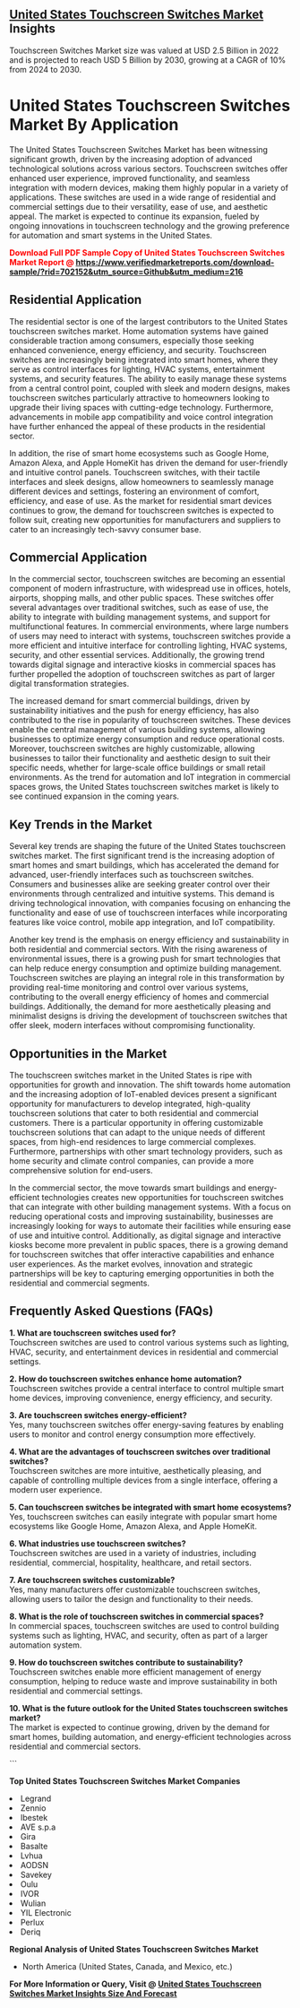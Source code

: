 <h2><a href="https://www.verifiedmarketreports.com/download-sample/?rid=702152&amp;utm_source=Github&amp;utm_medium=216" target="_blank">United States Touchscreen Switches Market</a> Insights</h2><p>Touchscreen Switches Market size was valued at USD 2.5 Billion in 2022 and is projected to reach USD 5 Billion by 2030, growing at a CAGR of 10% from 2024 to 2030.</p><p><h1>United States Touchscreen Switches Market By Application</h1><p>The United States Touchscreen Switches Market has been witnessing significant growth, driven by the increasing adoption of advanced technological solutions across various sectors. Touchscreen switches offer enhanced user experience, improved functionality, and seamless integration with modern devices, making them highly popular in a variety of applications. These switches are used in a wide range of residential and commercial settings due to their versatility, ease of use, and aesthetic appeal. The market is expected to continue its expansion, fueled by ongoing innovations in touchscreen technology and the growing preference for automation and smart systems in the United States. </p><p><strong><p><span class=""><span style="color: #ff0000;"><strong>Download Full PDF Sample Copy of United States Touchscreen Switches Market Report</strong> @ </span><a href="https://www.verifiedmarketreports.com/download-sample/?rid=702152&amp;utm_source=Github&amp;utm_medium=216" target="_blank">https://www.verifiedmarketreports.com/download-sample/?rid=702152&amp;utm_source=Github&amp;utm_medium=216</a></span></p></strong></p><h2>Residential Application</h2><p>The residential sector is one of the largest contributors to the United States touchscreen switches market. Home automation systems have gained considerable traction among consumers, especially those seeking enhanced convenience, energy efficiency, and security. Touchscreen switches are increasingly being integrated into smart homes, where they serve as control interfaces for lighting, HVAC systems, entertainment systems, and security features. The ability to easily manage these systems from a central control point, coupled with sleek and modern designs, makes touchscreen switches particularly attractive to homeowners looking to upgrade their living spaces with cutting-edge technology. Furthermore, advancements in mobile app compatibility and voice control integration have further enhanced the appeal of these products in the residential sector. <p>In addition, the rise of smart home ecosystems such as Google Home, Amazon Alexa, and Apple HomeKit has driven the demand for user-friendly and intuitive control panels. Touchscreen switches, with their tactile interfaces and sleek designs, allow homeowners to seamlessly manage different devices and settings, fostering an environment of comfort, efficiency, and ease of use. As the market for residential smart devices continues to grow, the demand for touchscreen switches is expected to follow suit, creating new opportunities for manufacturers and suppliers to cater to an increasingly tech-savvy consumer base. </p><h2>Commercial Application</h2><p>In the commercial sector, touchscreen switches are becoming an essential component of modern infrastructure, with widespread use in offices, hotels, airports, shopping malls, and other public spaces. These switches offer several advantages over traditional switches, such as ease of use, the ability to integrate with building management systems, and support for multifunctional features. In commercial environments, where large numbers of users may need to interact with systems, touchscreen switches provide a more efficient and intuitive interface for controlling lighting, HVAC systems, security, and other essential services. Additionally, the growing trend towards digital signage and interactive kiosks in commercial spaces has further propelled the adoption of touchscreen switches as part of larger digital transformation strategies. <p>The increased demand for smart commercial buildings, driven by sustainability initiatives and the push for energy efficiency, has also contributed to the rise in popularity of touchscreen switches. These devices enable the central management of various building systems, allowing businesses to optimize energy consumption and reduce operational costs. Moreover, touchscreen switches are highly customizable, allowing businesses to tailor their functionality and aesthetic design to suit their specific needs, whether for large-scale office buildings or small retail environments. As the trend for automation and IoT integration in commercial spaces grows, the United States touchscreen switches market is likely to see continued expansion in the coming years. </p><h2>Key Trends in the Market</h2><p>Several key trends are shaping the future of the United States touchscreen switches market. The first significant trend is the increasing adoption of smart homes and smart buildings, which has accelerated the demand for advanced, user-friendly interfaces such as touchscreen switches. Consumers and businesses alike are seeking greater control over their environments through centralized and intuitive systems. This demand is driving technological innovation, with companies focusing on enhancing the functionality and ease of use of touchscreen interfaces while incorporating features like voice control, mobile app integration, and IoT compatibility. <p>Another key trend is the emphasis on energy efficiency and sustainability in both residential and commercial sectors. With the rising awareness of environmental issues, there is a growing push for smart technologies that can help reduce energy consumption and optimize building management. Touchscreen switches are playing an integral role in this transformation by providing real-time monitoring and control over various systems, contributing to the overall energy efficiency of homes and commercial buildings. Additionally, the demand for more aesthetically pleasing and minimalist designs is driving the development of touchscreen switches that offer sleek, modern interfaces without compromising functionality. </p><h2>Opportunities in the Market</h2><p>The touchscreen switches market in the United States is ripe with opportunities for growth and innovation. The shift towards home automation and the increasing adoption of IoT-enabled devices present a significant opportunity for manufacturers to develop integrated, high-quality touchscreen solutions that cater to both residential and commercial customers. There is a particular opportunity in offering customizable touchscreen solutions that can adapt to the unique needs of different spaces, from high-end residences to large commercial complexes. Furthermore, partnerships with other smart technology providers, such as home security and climate control companies, can provide a more comprehensive solution for end-users. <p>In the commercial sector, the move towards smart buildings and energy-efficient technologies creates new opportunities for touchscreen switches that can integrate with other building management systems. With a focus on reducing operational costs and improving sustainability, businesses are increasingly looking for ways to automate their facilities while ensuring ease of use and intuitive control. Additionally, as digital signage and interactive kiosks become more prevalent in public spaces, there is a growing demand for touchscreen switches that offer interactive capabilities and enhance user experiences. As the market evolves, innovation and strategic partnerships will be key to capturing emerging opportunities in both the residential and commercial segments. </p><h2>Frequently Asked Questions (FAQs)</h2><p><strong>1. What are touchscreen switches used for?</strong><br>Touchscreen switches are used to control various systems such as lighting, HVAC, security, and entertainment devices in residential and commercial settings.</p><p><strong>2. How do touchscreen switches enhance home automation?</strong><br>Touchscreen switches provide a central interface to control multiple smart home devices, improving convenience, energy efficiency, and security.</p><p><strong>3. Are touchscreen switches energy-efficient?</strong><br>Yes, many touchscreen switches offer energy-saving features by enabling users to monitor and control energy consumption more effectively.</p><p><strong>4. What are the advantages of touchscreen switches over traditional switches?</strong><br>Touchscreen switches are more intuitive, aesthetically pleasing, and capable of controlling multiple devices from a single interface, offering a modern user experience.</p><p><strong>5. Can touchscreen switches be integrated with smart home ecosystems?</strong><br>Yes, touchscreen switches can easily integrate with popular smart home ecosystems like Google Home, Amazon Alexa, and Apple HomeKit.</p><p><strong>6. What industries use touchscreen switches?</strong><br>Touchscreen switches are used in a variety of industries, including residential, commercial, hospitality, healthcare, and retail sectors.</p><p><strong>7. Are touchscreen switches customizable?</strong><br>Yes, many manufacturers offer customizable touchscreen switches, allowing users to tailor the design and functionality to their needs.</p><p><strong>8. What is the role of touchscreen switches in commercial spaces?</strong><br>In commercial spaces, touchscreen switches are used to control building systems such as lighting, HVAC, and security, often as part of a larger automation system.</p><p><strong>9. How do touchscreen switches contribute to sustainability?</strong><br>Touchscreen switches enable more efficient management of energy consumption, helping to reduce waste and improve sustainability in both residential and commercial settings.</p><p><strong>10. What is the future outlook for the United States touchscreen switches market?</strong><br>The market is expected to continue growing, driven by the demand for smart homes, building automation, and energy-efficient technologies across residential and commercial sectors.</p>```</p><p><strong>Top United States Touchscreen Switches Market Companies</strong></p><div data-test-id=""><p><li> Legrand</li><li> Zennio</li><li> Ibestek</li><li> AVE s.p.a</li><li> Gira</li><li> Basalte</li><li> Lvhua</li><li> AODSN</li><li> Savekey</li><li> Oulu</li><li> IVOR</li><li> Wulian</li><li> YIL Electronic</li><li> Perlux</li><li> Deriq</li></p><div><strong>Regional Analysis of&nbsp;United States Touchscreen Switches Market</strong></div><ul><li dir="ltr"><p dir="ltr">North America&nbsp;(United States, Canada, and Mexico, etc.)</p></li></ul><p><strong>For More Information or Query, Visit @&nbsp;</strong><strong><a href="https://www.verifiedmarketreports.com/product/touchscreen-switches-market/?utm_source=Github&amp;utm_medium=216" target="_blank">United States Touchscreen Switches Market Insights Size And Forecast</a></strong></p></div>
